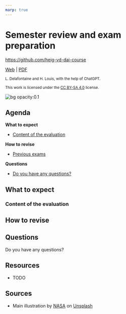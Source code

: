 ```yaml
---
marp: true
---
```


<!--
theme: gaia
size: 16:9
paginate: true
author: L. Delafontaine and H. Louis, with the help of ChatGPT
title: HEIG-VD DAI Course - Semester review and exam preparation
description: Semester review and exam preparation for the DAI course at HEIG-VD, Switzerland
url: https://heig-vd-dai-course.github.io/heig-vd-dai-course/25-semester-review-and-exam-preparation/
footer: '**HEIG-VD** - DAI Course 2023-2024 - CC BY-SA 4.0'
style: |
    :root {
        --color-background: #fff;
        --color-foreground: #333;
        --color-highlight: #f96;
        --color-dimmed: #888;
        --color-headings: #7d8ca3;
    }
    blockquote {
        font-style: italic;
    }
    table {
        width: 100%;
    }
    th:first-child {
        width: 15%;
    }
    h1, h2, h3, h4, h5, h6 {
        color: var(--color-headings);
    }
    h2, h3, h4, h5, h6 {
        font-size: 1.5rem;
    }
    h1 a:link, h2 a:link, h3 a:link, h4 a:link, h5 a:link, h6 a:link {
        text-decoration: none;
    }
    section:not([class=lead]) > p, blockquote {
        text-align: justify;
        hyphens: auto;
    }
headingDivider: 4
-->

[web]:
  https://heig-vd-dai-course.github.io/heig-vd-dai-course/25-semester-review-and-exam-preparation/
[pdf]:
  https://heig-vd-dai-course.github.io/heig-vd-dai-course/25-semester-review-and-exam-preparation/25-semester-review-and-exam-preparation.pdf
[video]: #
[license]:
  https://github.com/heig-vd-dai-course/heig-vd-dai-course/blob/main/LICENSE.md
[illustration]:
  https://images.unsplash.com/photo-1484417894907-623942c8ee29?fit=crop&h=720

# Semester review and exam preparation

<!--
_class: lead
_paginate: false
-->

<https://github.com/heig-vd-dai-course>

[Web][web] | [PDF][pdf]<!-- | [Video (in French)][video]-->

<small>L. Delafontaine and H. Louis, with the help of ChatGPT.</small>

<small>This work is licensed under the [CC BY-SA 4.0][license] license.</small>

![bg opacity:0.1][illustration]

## Agenda

**What to expect**

- [Content of the evaluation](#content-of-the-evaluation)

**How to revise**

- [Previous exams](#previous-exams)

**Questions**

- [Do you have any questions?](#questions)

## What to expect

<!-- _class: lead -->

### Content of the evaluation

## How to revise

<!-- _class: lead -->

<!--
### Previous exams

All previous exams are available in the
[`archives`](https://github.com/heig-vd-dai-course/heig-vd-dai-course/tree/main/00-evaluation-and-exam-archives)
folder of the course repository.
-->

## Questions

<!-- _class: lead -->

Do you have any questions?

## Resources

- TODO

## Sources

- Main illustration by [NASA](https://unsplash.com/@nasa) on
  [Unsplash](https://unsplash.com/photos/Q1p7bh3SHj8)
